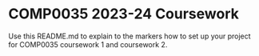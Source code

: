 # COMP0035 2023-24 Coursework

Use this README.md to explain to the markers how to set up your project for COMP0035 coursework 1 and coursework 2. 
